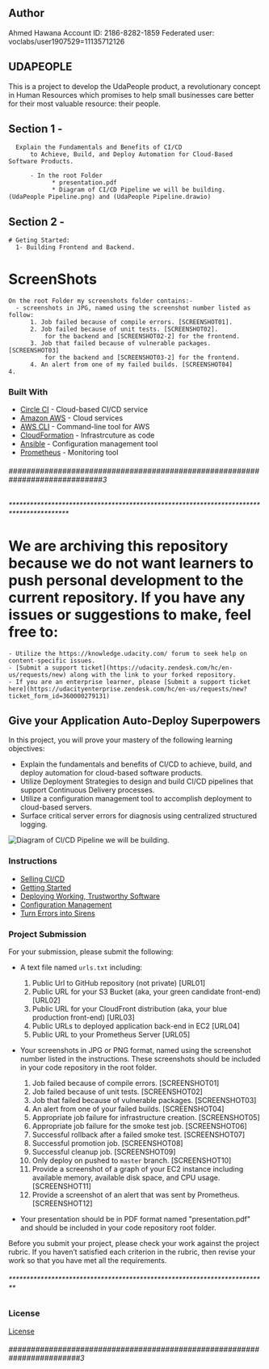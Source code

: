 ## Author
Ahmed Hawana
Account ID: 2186-8282-1859
Federated user: voclabs/user1907529=11135712126

## UDAPEOPLE
This is a project to develop the UdaPeople product, a revolutionary concept in Human Resources which promises to help small businesses care better for their most valuable resource: their people.

## Section 1 - 
      Explain the Fundamentals and Benefits of CI/CD 
          to Achieve, Build, and Deploy Automation for Cloud-Based Software Products.

          - In the root Folder
                * presentation.pdf
                * Diagram of CI/CD Pipeline we will be building. (UdaPeople Pipeline.png) and (UdaPeople Pipeline.drawio)

## Section 2 - 
    # Geting Started:
      1- Building Frontend and Backend.

# ScreenShots
    On the root Folder my screenshots folder contains:-
      - screenshots in JPG, named using the screenshot number listed as follow:
          1. Job failed because of compile errors. [SCREENSHOT01].
          2. Job failed because of unit tests. [SCREENSHOT02].
              for the backend and [SCREENSHOT02-2] for the frontend.
          3. Job that failed because of vulnerable packages. [SCREENSHOT03]
              for the backend and [SCREENSHOT03-2] for the frontend.
          4. An alert from one of my failed builds. [SCREENSHOT04]          4. 



### Built With

- [Circle CI](www.circleci.com) - Cloud-based CI/CD service
- [Amazon AWS](https://aws.amazon.com/) - Cloud services
- [AWS CLI](https://aws.amazon.com/cli/) - Command-line tool for AWS
- [CloudFormation](https://aws.amazon.com/cloudformation/) - Infrastrcuture as code
- [Ansible](https://www.ansible.com/) - Configuration management tool
- [Prometheus](https://prometheus.io/) - Monitoring tool



###### #############################################################################3
###### ###############################################################################
###### ****************************************************************************************
######
#  We are archiving this repository because we do not want learners to push personal development to the current repository. If you have any issues or suggestions to make, feel free to:
    - Utilize the https://knowledge.udacity.com/ forum to seek help on content-specific issues.
    - [Submit a support ticket](https://udacity.zendesk.com/hc/en-us/requests/new) along with the link to your forked repository. 
    - If you are an enterprise learner, please [Submit a support ticket here](https://udacityenterprise.zendesk.com/hc/en-us/requests/new?ticket_form_id=360000279131)

## Give your Application Auto-Deploy Superpowers

In this project, you will prove your mastery of the following learning objectives:

- Explain the fundamentals and benefits of CI/CD to achieve, build, and deploy automation for cloud-based software products.
- Utilize Deployment Strategies to design and build CI/CD pipelines that support Continuous Delivery processes.
- Utilize a configuration management tool to accomplish deployment to cloud-based servers.
- Surface critical server errors for diagnosis using centralized structured logging.

![Diagram of CI/CD Pipeline we will be building.](udapeople.png)

### Instructions

* [Selling CI/CD](instructions/0-selling-cicd.md)
* [Getting Started](instructions/1-getting-started.md)
* [Deploying Working, Trustworthy Software](instructions/2-deploying-trustworthy-code.md)
* [Configuration Management](instructions/3-configuration-management.md)
* [Turn Errors into Sirens](instructions/4-turn-errors-into-sirens.md)

### Project Submission

For your submission, please submit the following:

- A text file named `urls.txt` including:
  1. Public Url to GitHub repository (not private) [URL01]
  1. Public URL for your S3 Bucket (aka, your green candidate front-end) [URL02]
  1. Public URL for your CloudFront distribution (aka, your blue production front-end) [URL03]
  1. Public URLs to deployed application back-end in EC2 [URL04]
  1. Public URL to your Prometheus Server [URL05]

- Your screenshots in JPG or PNG format, named using the screenshot number listed in the instructions. These screenshots should be included in your code repository in the root folder.
  1. Job failed because of compile errors. [SCREENSHOT01]
  1. Job failed because of unit tests. [SCREENSHOT02]
  1. Job that failed because of vulnerable packages. [SCREENSHOT03]
  1. An alert from one of your failed builds. [SCREENSHOT04]
  1. Appropriate job failure for infrastructure creation. [SCREENSHOT05]
  1. Appropriate job failure for the smoke test job. [SCREENSHOT06]
  1. Successful rollback after a failed smoke test. [SCREENSHOT07]  
  1. Successful promotion job. [SCREENSHOT08]
  1. Successful cleanup job. [SCREENSHOT09]
  1. Only deploy on pushed to `master` branch. [SCREENSHOT10]
  1. Provide a screenshot of a graph of your EC2 instance including available memory, available disk space, and CPU usage. [SCREENSHOT11]
  1. Provide a screenshot of an alert that was sent by Prometheus. [SCREENSHOT12]

- Your presentation should be in PDF format named "presentation.pdf" and should be included in your code repository root folder. 

Before you submit your project, please check your work against the project rubric. If you haven’t satisfied each criterion in the rubric, then revise your work so that you have met all the requirements. 

###### *************************************************************************
###### ##########################################################################

### License

[License](LICENSE.md)


###### ########################################################################3
###### ########################################################################